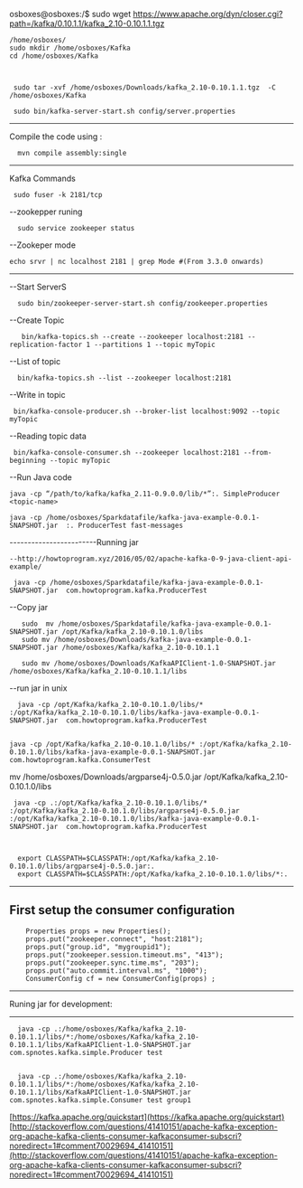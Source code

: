 osboxes@osboxes:/$ sudo wget https://www.apache.org/dyn/closer.cgi?path=/kafka/0.10.1.1/kafka_2.10-0.10.1.1.tgz

    /home/osboxes/
    sudo mkdir /home/osboxes/Kafka
    cd /home/osboxes/Kafka



     sudo tar -xvf /home/osboxes/Downloads/kafka_2.10-0.10.1.1.tgz  -C /home/osboxes/Kafka

     sudo bin/kafka-server-start.sh config/server.properties
-------------------------------------------------------------------------------------------------
Compile the code using :

      mvn compile assembly:single

-----------------------------------------------------------------------------------------------------------------------
Kafka Commands 

     sudo fuser -k 2181/tcp

--zookepper runing
     
      sudo service zookeeper status

--Zookeper mode       

    echo srvr | nc localhost 2181 | grep Mode #(From 3.3.0 onwards)
-----------------------------------------------------------------------------------------------------------------------
--Start ServerS
    
      sudo bin/zookeeper-server-start.sh config/zookeeper.properties

--Create Topic

       bin/kafka-topics.sh --create --zookeeper localhost:2181 --replication-factor 1 --partitions 1 --topic myTopic

--List of topic

      bin/kafka-topics.sh --list --zookeeper localhost:2181

--Write in topic

     bin/kafka-console-producer.sh --broker-list localhost:9092 --topic myTopic

--Reading topic data

     bin/kafka-console-consumer.sh --zookeeper localhost:2181 --from-beginning --topic myTopic

--Run Java code

    java -cp “/path/to/kafka/kafka_2.11-0.9.0.0/lib/*”:. SimpleProducer <topic-name>

    java -cp /home/osboxes/Sparkdatafile/kafka-java-example-0.0.1-SNAPSHOT.jar  :. ProducerTest fast-messages

------------------------Running jar
  
    --http://howtoprogram.xyz/2016/05/02/apache-kafka-0-9-java-client-api-example/

     java -cp /home/osboxes/Sparkdatafile/kafka-java-example-0.0.1-SNAPSHOT.jar  com.howtoprogram.kafka.ProducerTest

--Copy jar

       sudo  mv /home/osboxes/Sparkdatafile/kafka-java-example-0.0.1-SNAPSHOT.jar /opt/Kafka/kafka_2.10-0.10.1.0/libs
       sudo mv /home/osboxes/Downloads/kafka-java-example-0.0.1-SNAPSHOT.jar /home/osboxes/Kafka/kafka_2.10-0.10.1.1

       sudo mv /home/osboxes/Downloads/KafkaAPIClient-1.0-SNAPSHOT.jar /home/osboxes/Kafka/kafka_2.10-0.10.1.1/libs

--run jar in unix

      java -cp /opt/Kafka/kafka_2.10-0.10.1.0/libs/* :/opt/Kafka/kafka_2.10-0.10.1.0/libs/kafka-java-example-0.0.1-SNAPSHOT.jar  com.howtoprogram.kafka.ProducerTest


    java -cp /opt/Kafka/kafka_2.10-0.10.1.0/libs/* :/opt/Kafka/kafka_2.10-0.10.1.0/libs/kafka-java-example-0.0.1-SNAPSHOT.jar  com.howtoprogram.kafka.ConsumerTest


   mv /home/osboxes/Downloads/argparse4j-0.5.0.jar /opt/Kafka/kafka_2.10-0.10.1.0/libs


     java -cp .:/opt/Kafka/kafka_2.10-0.10.1.0/libs/* :/opt/Kafka/kafka_2.10-0.10.1.0/libs/argparse4j-0.5.0.jar :/opt/Kafka/kafka_2.10-0.10.1.0/libs/kafka-java-example-0.0.1-SNAPSHOT.jar  com.howtoprogram.kafka.ProducerTest



      export CLASSPATH=$CLASSPATH:/opt/Kafka/kafka_2.10-0.10.1.0/libs/argparse4j-0.5.0.jar:.
      export CLASSPATH=$CLASSPATH:/opt/Kafka/kafka_2.10-0.10.1.0/libs/*:.

-----------------------------------------------------------------------------------------------------------------------
 First setup the consumer configuration
-----------------------------------------------------------------------------------------------------------------------


        Properties props = new Properties();
        props.put("zookeeper.connect", "host:2181");
        props.put("group.id", "mygroupid1");
        props.put("zookeeper.session.timeout.ms", "413");
        props.put("zookeeper.sync.time.ms", "203");
        props.put("auto.commit.interval.ms", "1000");
        ConsumerConfig cf = new ConsumerConfig(props) ;
-----------------------------------------------------------------------------------------------------------------------
Runing jar for development:

-----------------------------------------------------------------------------------------------------------------------
      java -cp .:/home/osboxes/Kafka/kafka_2.10-0.10.1.1/libs/*:/home/osboxes/Kafka/kafka_2.10-0.10.1.1/libs/KafkaAPIClient-1.0-SNAPSHOT.jar  com.spnotes.kafka.simple.Producer test


      java -cp .:/home/osboxes/Kafka/kafka_2.10-0.10.1.1/libs/*:/home/osboxes/Kafka/kafka_2.10-0.10.1.1/libs/KafkaAPIClient-1.0-SNAPSHOT.jar  com.spnotes.kafka.simple.Consumer test group1



[https://kafka.apache.org/quickstart](https://kafka.apache.org/quickstart)
[http://stackoverflow.com/questions/41410151/apache-kafka-exception-org-apache-kafka-clients-consumer-kafkaconsumer-subscri?noredirect=1#comment70029694_41410151](http://stackoverflow.com/questions/41410151/apache-kafka-exception-org-apache-kafka-clients-consumer-kafkaconsumer-subscri?noredirect=1#comment70029694_41410151)